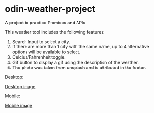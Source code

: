 # odin-weather-project
A project to practice Promises and APIs

This weather tool includes the following features:

1. Search Input to select a city.
2. If there are more than 1 city with the same name, up to 4 alternative options will be available to select.
3. Celcius/Fahrenheit toggle.
4. Gif button to display a gif using the description of the weather.
5. The photo was taken from unsplash and is attributed in the footer.

Desktop:

[Desktop image](/Screenshot%202023-04-15%20at%2013.07.58.png)

Mobile:

[Mobile image](/Screenshot%202023-04-15%20at%2013.08.11.png)